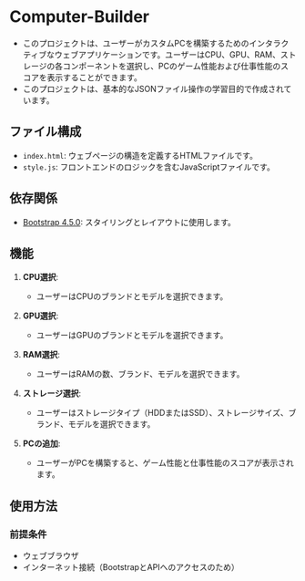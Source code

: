 # Computer-Builder

- このプロジェクトは、ユーザーがカスタムPCを構築するためのインタラクティブなウェブアプリケーションです。ユーザーはCPU、GPU、RAM、ストレージの各コンポーネントを選択し、PCのゲーム性能および仕事性能のスコアを表示することができます。
- このプロジェクトは、基本的なJSONファイル操作の学習目的で作成されています。

## ファイル構成

- `index.html`: ウェブページの構造を定義するHTMLファイルです。
- `style.js`: フロントエンドのロジックを含むJavaScriptファイルです。

## 依存関係

- [Bootstrap 4.5.0](https://stackpath.bootstrapcdn.com/bootstrap/4.5.0/css/bootstrap.min.css): スタイリングとレイアウトに使用します。

## 機能

1. **CPU選択**:
   - ユーザーはCPUのブランドとモデルを選択できます。
   
2. **GPU選択**:
   - ユーザーはGPUのブランドとモデルを選択できます。
   
3. **RAM選択**:
   - ユーザーはRAMの数、ブランド、モデルを選択できます。
   
4. **ストレージ選択**:
   - ユーザーはストレージタイプ（HDDまたはSSD）、ストレージサイズ、ブランド、モデルを選択できます。

5. **PCの追加**:
   - ユーザーがPCを構築すると、ゲーム性能と仕事性能のスコアが表示されます。

## 使用方法

### 前提条件

- ウェブブラウザ
- インターネット接続（BootstrapとAPIへのアクセスのため）

  

